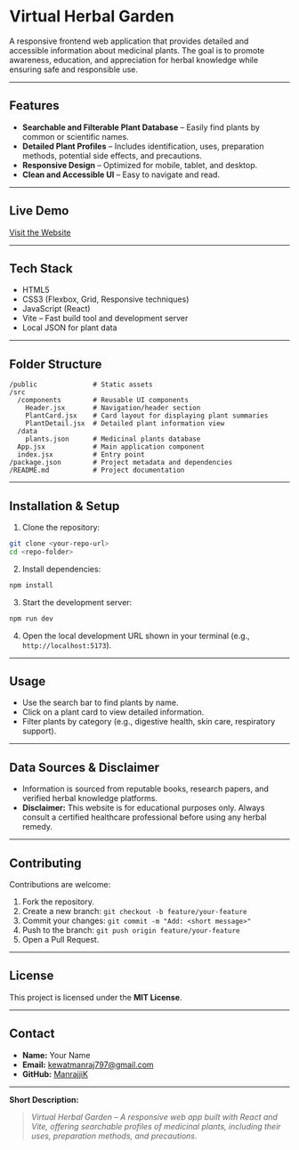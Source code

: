 # Virtual Herbal Garden

A responsive frontend web application that provides detailed and accessible information about medicinal plants. The goal is to promote awareness, education, and appreciation for herbal knowledge while ensuring safe and responsible use.

---

## Features

* **Searchable and Filterable Plant Database** – Easily find plants by common or scientific names.
* **Detailed Plant Profiles** – Includes identification, uses, preparation methods, potential side effects, and precautions.
* **Responsive Design** – Optimized for mobile, tablet, and desktop.
* **Clean and Accessible UI** – Easy to navigate and read.

---

## Live Demo

[Visit the Website](https://ayur-heaven.vercel.app/)

---

## Tech Stack

* HTML5
* CSS3 (Flexbox, Grid, Responsive techniques)
* JavaScript (React)
* Vite – Fast build tool and development server
* Local JSON for plant data

---

## Folder Structure

```
/public              # Static assets
/src
  /components        # Reusable UI components
    Header.jsx       # Navigation/header section
    PlantCard.jsx    # Card layout for displaying plant summaries
    PlantDetail.jsx  # Detailed plant information view
  /data
    plants.json      # Medicinal plants database
  App.jsx            # Main application component
  index.jsx          # Entry point
/package.json        # Project metadata and dependencies
/README.md           # Project documentation
```

---

## Installation & Setup

1. Clone the repository:

```bash
git clone <your-repo-url>
cd <repo-folder>
```

2. Install dependencies:

```bash
npm install
```

3. Start the development server:

```bash
npm run dev
```

4. Open the local development URL shown in your terminal (e.g., `http://localhost:5173`).

---

## Usage

* Use the search bar to find plants by name.
* Click on a plant card to view detailed information.
* Filter plants by category (e.g., digestive health, skin care, respiratory support).

---

## Data Sources & Disclaimer

* Information is sourced from reputable books, research papers, and verified herbal knowledge platforms.
* **Disclaimer:** This website is for educational purposes only. Always consult a certified healthcare professional before using any herbal remedy.

---

## Contributing

Contributions are welcome:

1. Fork the repository.
2. Create a new branch: `git checkout -b feature/your-feature`
3. Commit your changes: `git commit -m "Add: <short message>"`
4. Push to the branch: `git push origin feature/your-feature`
5. Open a Pull Request.

---

## License

This project is licensed under the **MIT License**.

---

## Contact

* **Name:** Your Name
* **Email:** [kewatmanraj797@gmail.com](mailto:kewatmanraj797@gmail.com)
* **GitHub:** [ManrajjiK](https://github.com/ManrajjiK)

---

**Short Description:**

> *Virtual Herbal Garden – A responsive web app built with React and Vite, offering searchable profiles of medicinal plants, including their uses, preparation methods, and precautions.*



